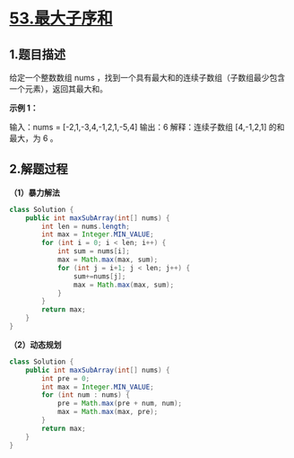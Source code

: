 # [53.最大子序和](https://leetcode-cn.com/problems/maximum-subarray/)

## 1.题目描述

给定一个整数数组 nums ，找到一个具有最大和的连续子数组（子数组最少包含一个元素），返回其最大和。

**示例 1：**

输入：nums = [-2,1,-3,4,-1,2,1,-5,4]
输出：6
解释：连续子数组 [4,-1,2,1] 的和最大，为 6 。

## 2.解题过程

**（1）暴力解法**

```java
class Solution {
    public int maxSubArray(int[] nums) {
        int len = nums.length;
        int max = Integer.MIN_VALUE;
        for (int i = 0; i < len; i++) {
            int sum = nums[i];
            max = Math.max(max, sum);
            for (int j = i+1; j < len; j++) {
                sum+=nums[j];
                max = Math.max(max, sum);
            }
        }
        return max;
    }
}
```

**（2）动态规划**

```java
class Solution {
    public int maxSubArray(int[] nums) {
        int pre = 0;
        int max = Integer.MIN_VALUE;
        for (int num : nums) {
            pre = Math.max(pre + num, num);
            max = Math.max(max, pre);
        }
        return max;
    }
}
```

